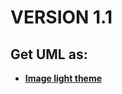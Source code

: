# VERSION 1.1

## Get UML as:
- [**Image light theme**](../../../../images/concordia.database-uml.v1-1.light.png)
